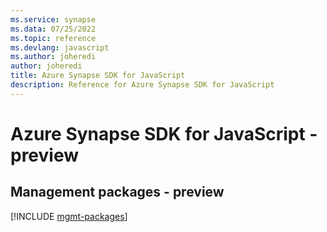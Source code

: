 ```yaml
---
ms.service: synapse
ms.data: 07/25/2022
ms.topic: reference
ms.devlang: javascript
ms.author: joheredi
author: joheredi
title: Azure Synapse SDK for JavaScript
description: Reference for Azure Synapse SDK for JavaScript
---
```

# Azure Synapse SDK for JavaScript - preview

## Management packages - preview
[!INCLUDE [mgmt-packages](synapse-mgmt-index.md)]